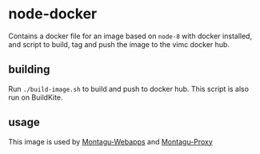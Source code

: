 # node-docker
Contains a docker file for an image based on `node-8` with docker installed, and script to build, tag and push
the image to the vimc docker hub.

## building
Run `./build-image.sh` to build and push to docker hub. This script is also run on BuildKite.

## usage
This image is used by [Montagu-Webapps](https://github.com/vimc/montagu-webapps) 
and [Montagu-Proxy](https://github.com/vimc/montagu-proxy)

